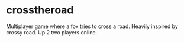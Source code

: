 # crosstheroad
Multiplayer game where a fox tries to cross a road. Heavily inspired by crossy road. Up 2 two players online.
